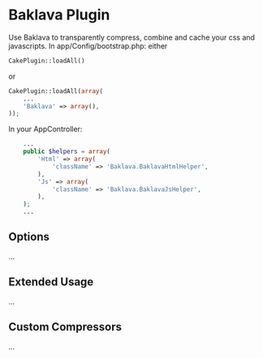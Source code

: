 Baklava Plugin
==================

Use Baklava to transparently compress, combine and cache
your css and javascripts. 
In app/Config/bootstrap.php:
either
```php
CakePlugin::loadAll()
``` 
or
```php
CakePlugin::loadAll(array(
	...
	'Baklava' => array(),
));
```
In your AppController:
```php
	...
	public $helpers = array(
		'Html' => array(
			'className' => 'Baklava.BaklavaHtmlHelper',
		),
		'Js' => array(
			'className' => 'Baklava.BaklavaJsHelper',
		),
	);
	...
```

Options
-------
...


Extended Usage
--------------
...

Custom Compressors
------------------
...
